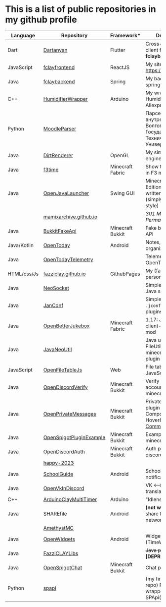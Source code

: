 # This is a list of public repositories in my github profile

| Language | Repository | Framework* | Description | 
|---|---|---|---|
| Dart | [Dartanyan](https://github.com/FazziCLAY/Dartanyan) | Flutter | Cross-platform client for **fclaybackend** |
| JavaScript | [fclayfrontend](https://github.com/FazziCLAY/fclayfrontend) | ReactJS | My site react app: https://fazziclay.com  |
| Java | [fclaybackend](https://github.com/FazziCLAY/fclaybackend) | Spring | My backend in spring |
| C++ | [HumidifierWrapper](https://github.com/FazziCLAY/HumidifierWrapper) | Arduino | My wrapper for my Humidifier from Aliexpress |
| Python | [MoodleParser](https://github.com/FazziCLAY/MoodleParser) | | Парсер внутреннего сайта Волгоградского Государственного Технического Университета |
| Java | [DirtRenderer](https://github.com/FazziCLAY/DirtRenderer) | OpenGL | My simple render engine [*YouTube*](https://www.youtube.com/watch?v=hCzHntqmUXU) |
| Java | [f3time](https://github.com/FazziCLAY/f3time) | Minecraft Fabric | Show time & uptime in F3 menu |
| Java | [OpenJavaLauncher](https://github.com/FazziCLAY/OpenJavaLauncher) | Swing GUI | Minecraft Java Edition launcher written in Java! (simplyfy, linux-style) |
|      | [mamixarchive.github.io](https://github.com/FazziCLAY/mamixarchive.github.io) | | *301 Moved Permanently* |
| Java | [BukkitFakeApi](https://github.com/FazziCLAY/BukkitFakeApi) | Minecraft Bukkit | Fake bukkit plugin API |
| Java/Kotlin | [OpenToday](https://github.com/FazziCLAY/OpenToday) | Android | Notes, TODO and organizer app |
| Java | [OpenTodayTelemetry](https://github.com/FazziCLAY/OpenTodayTelemetry) | | Telemetry library for OpenToday app |
| HTML/css/Js | [fazziclay.github.io](https://github.com/FazziCLAY/fazziclay.github.io) | GithubPages | My (fazziclay) personal web site |
| Java | [NeoSocket](https://github.com/FazziCLAY/NeoSocket) | | Simple Packet-like Java socket library |
| Java | [JanConf](https://github.com/FazziCLAY/JanConf) | | Simple config library `.jconf` (for minecraft plugins) |
| Java | [OpenBetterJukebox](https://github.com/FazziCLAY/OpenBetterJukebox) | Minecraft Fabric | 1.17: Jukebox client-side fabric mod |
| Java | [JavaNeoUtil](https://github.com/FazziCLAY/JavaNeoUtil) | | Java utils (include FileUtil) (work as minecraft bukkit plugin supported!) |
| JavaScript | [OpenFileTableJs](https://github.com/FazziCLAY/OpenFileTableJs) | Web | File table using JavaScript |
| Java | [OpenDiscordVerify](https://github.com/FazziCLAY/OpenDiscordVerify) | Minecraft Bukkit | Verify discord account via minecraft |
| Java | [OpenPrivateMessages](https://github.com/FazziCLAY/OpenPrivateMessages) | Minecraft Bukkit | Private messages plugin using Component Hover&Click and [CommandAPI](https://github.com/JorelAli/CommandAPI) |
| Java | [OpenSpigotPluginExample](https://github.com/FazziCLAY/OpenSpigotPluginExample) | Minecraft Bukkit | Example of bukkit minecraft plugin |
| Java | [OpenDiscordAuth](https://github.com/FazziCLAY/OpenDiscordAuth) | Minecraft Bukkit | Auth plugin via discord account |
|      | [happy-2023](https://github.com/FazziCLAY/happy-2023) | | |
| Java | [SchoolGuide](https://github.com/FazziCLAY/SchoolGuide) | Android | School-schedule notification app |
| Java | [OpenVkInDiscord](https://github.com/FazziCLAY/OpenVkInDiscord) | | VK <--> Discord translator |
| C++ | [ArduinoClayMultiTimer](https://github.com/FazziCLAY/ArduinoClayMultiTimer) | Arduino | "Idleness timer" |
| Java | [SHAREfile](https://github.com/FazziCLAY/SHAREfile) | Android | **(not work)** App for share files via local network | 
|      | [AmethystMC](https://github.com/FazziCLAY/AmethystMC) | | |
| Java | [OpenWidgets](https://github.com/FazziCLAY/OpenWidgets) | Android | Widgets app (TimeWidget) |
| Java | [FazziCLAYLibs](https://github.com/FazziCLAY/FazziCLAYLibs) | | ~~Java personal utils~~ **[DEPRECATED]** |
| Java | [OpenSpigotChat](https://github.com/FazziCLAY/OpenSpigotChat) | Minecraft Bukkit | Chat plugin |
| Python | [spapi](https://github.com/FazziCLAY/spapi) | | (my first github repo) Python wrapper of SPApi(closed) |
